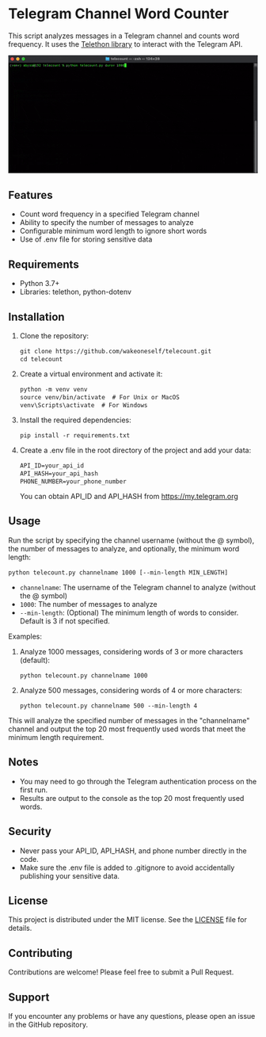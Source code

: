 # Telegram Channel Word Counter

This script analyzes messages in a Telegram channel and counts word frequency. It uses the [Telethon library](https://github.com/LonamiWebs/Telethon) to interact with the Telegram API.

<img src="https://raw.githubusercontent.com/wakeoneself/telecount/main/telecount_demo.gif" width="600" alt="Demo of the application"/>

## Features

- Count word frequency in a specified Telegram channel
- Ability to specify the number of messages to analyze
- Configurable minimum word length to ignore short words
- Use of .env file for storing sensitive data

## Requirements

- Python 3.7+
- Libraries: telethon, python-dotenv

## Installation

1. Clone the repository:
   ```
   git clone https://github.com/wakeoneself/telecount.git
   cd telecount
   ```

2. Create a virtual environment and activate it:
   ```
   python -m venv venv
   source venv/bin/activate  # For Unix or MacOS
   venv\Scripts\activate  # For Windows
   ```

3. Install the required dependencies:
   ```
   pip install -r requirements.txt
   ```

4. Create a .env file in the root directory of the project and add your data:
   ```
   API_ID=your_api_id
   API_HASH=your_api_hash
   PHONE_NUMBER=your_phone_number
   ```

   You can obtain API_ID and API_HASH from https://my.telegram.org

## Usage

Run the script by specifying the channel username (without the @ symbol), the number of messages to analyze, and optionally, the minimum word length:

```
python telecount.py channelname 1000 [--min-length MIN_LENGTH]
```

- `channelname`: The username of the Telegram channel to analyze (without the @ symbol)
- `1000`: The number of messages to analyze
- `--min-length`: (Optional) The minimum length of words to consider. Default is 3 if not specified.

Examples:

1. Analyze 1000 messages, considering words of 3 or more characters (default):
   ```
   python telecount.py channelname 1000
   ```

2. Analyze 500 messages, considering words of 4 or more characters:
   ```
   python telecount.py channelname 500 --min-length 4
   ```

This will analyze the specified number of messages in the "channelname" channel and output the top 20 most frequently used words that meet the minimum length requirement.

## Notes

- You may need to go through the Telegram authentication process on the first run.
- Results are output to the console as the top 20 most frequently used words.

## Security

- Never pass your API_ID, API_HASH, and phone number directly in the code.
- Make sure the .env file is added to .gitignore to avoid accidentally publishing your sensitive data.

## License

This project is distributed under the MIT license. See the [LICENSE](LICENSE) file for details.

## Contributing

Contributions are welcome! Please feel free to submit a Pull Request.

## Support

If you encounter any problems or have any questions, please open an issue in the GitHub repository.